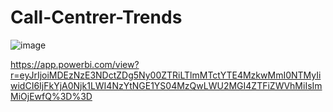 # Call-Centrer-Trends

![image](https://github.com/user-attachments/assets/d2b36960-8c8a-45e2-ad5c-7501ac8cc2fa)

https://app.powerbi.com/view?r=eyJrIjoiMDEzNzE3NDctZDg5Ny00ZTRiLTlmMTctYTE4MzkwMmI0NTMyIiwidCI6IjFkYjA0Njk1LWI4NzYtNGE1YS04MzQwLWU2MGI4ZTFiZWVhMiIsImMiOjEwfQ%3D%3D


